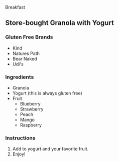 Breakfast

## Store-bought Granola with Yogurt

### Gluten Free Brands

- Kind
- Natures Path
- Bear Naked
- Udi's

### Ingredients

- Granola
- Yogurt (this is always gluten free)
- Fruit
    - Blueberry
    - Strawberry
    - Peach
    - Mango
    - Raspberry

### Instructions

1. Add to yogurt and your favorite fruit.
2. Enjoy!
